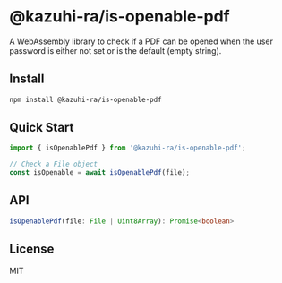 # @kazuhi-ra/is-openable-pdf

A WebAssembly library to check if a PDF can be opened when the user password is either not set or is the default (empty string).

## Install

```bash
npm install @kazuhi-ra/is-openable-pdf
```

## Quick Start

```typescript
import { isOpenablePdf } from '@kazuhi-ra/is-openable-pdf';

// Check a File object
const isOpenable = await isOpenablePdf(file);
```

## API

```typescript
isOpenablePdf(file: File | Uint8Array): Promise<boolean>
```

## License

MIT
